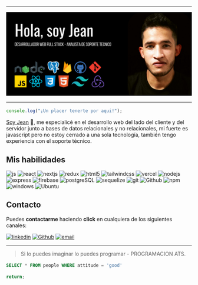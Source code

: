 ___
![Banner profile Jean Garzon](./multimedia/banner.png)

---

```javascript
console.log("¡Un placer tenerte por aqui!");
```

[Soy Jean](https://github.com/jeangq24 "GitHub de Jean Garzon") 👋, me especialicé en el desarrollo web del lado del cliente y del servidor junto a bases de datos relacionales y no relacionales, mi fuerte es javascript pero no estoy cerrado a una sola tecnología, también tengo experiencia con el soporte técnico.

## Mis habilidades

![js](https://img.shields.io/badge/logo-javascript-blue?logo=javascript) 
![react](https://camo.githubusercontent.com/533da8800843b57b91a3227ce7d151ca865a0eeaae675715e209c0092314fa96/68747470733a2f2f696d672e736869656c64732e696f2f62616467652f2d52656163742d3435623864383f7374796c653d666c61742d737175617265266c6f676f3d7265616374266c6f676f436f6c6f723d7768697465)
![nextjs](https://img.shields.io/badge/Nextjs-black?&logo=nextjs)
![redux](https://camo.githubusercontent.com/5ffd853b0824728d0a8ce1f5dd3634891bb73fe5c560b423eb45c0e34be4581c/68747470733a2f2f696d672e736869656c64732e696f2f62616467652f2d52656475782d3736344142433f7374796c653d666c61742d737175617265266c6f676f3d7265647578266c6f676f436f6c6f723d7768697465)
![html5](https://camo.githubusercontent.com/0c3a16a22ae058cfe38a06dc9ea16404cf006409262f547c9ccfa3ec8b30f71e/68747470733a2f2f696d672e736869656c64732e696f2f62616467652f2d48544d4c352d4533344632363f7374796c653d666c61742d737175617265266c6f676f3d68746d6c35266c6f676f436f6c6f723d7768697465)
![tailwindcss](https://camo.githubusercontent.com/17ca2cf174148b3c165f388984e9f9320766e91415ba79be3998b18b4f7be7c5/68747470733a2f2f696d672e736869656c64732e696f2f62616467652f2d5461696c77696e642d3338424446383f7374796c653d666c61742d737175617265266c6f676f3d5461696c77696e64637373266c6f676f436f6c6f723d7768697465)
![vercel](https://img.shields.io/badge/Vercel-black?&logo=vercel)
![nodejs](https://camo.githubusercontent.com/425d14e7ceaf18d8bb8e9bf17cd1a270c928c888b9ee4abe84a3bc8a5b3122fe/68747470733a2f2f696d672e736869656c64732e696f2f62616467652f2d4e6f64656a732d3433383533643f7374796c653d666c61742d737175617265266c6f676f3d4e6f64652e6a73266c6f676f436f6c6f723d7768697465)
![express](https://camo.githubusercontent.com/66551a5ad5cec03ff3dfa57168240912f3cd3a54eef29f331fcdd8f061458a7f/68747470733a2f2f696d672e736869656c64732e696f2f62616467652f2d457870726573732e6a732d3839424233433f7374796c653d666c61742d737175617265266c6f676f3d45787072657373266c6f676f436f6c6f723d7768697465)
![firebase](https://img.shields.io/badge/Firebase-orange?&logo=firebase)
![postgreSQL](https://camo.githubusercontent.com/a448f50f0131ce671370efe7a0f851341a568b508957fc9d150095e596caf351/68747470733a2f2f696d672e736869656c64732e696f2f62616467652f2d506f737467726553514c2d3330363238613f7374796c653d666c61742d737175617265266c6f676f3d506f737467726553514c266c6f676f436f6c6f723d7768697465)
![sequelize](https://img.shields.io/badge/sequelize-gray?logo=sequelize)
![git](https://camo.githubusercontent.com/561f3d4fd727fcca82984c91a65eca069ff34a435072158f6947c4ca52370eae/68747470733a2f2f696d672e736869656c64732e696f2f62616467652f2d4769742d4630353033323f7374796c653d666c61742d737175617265266c6f676f3d676974266c6f676f436f6c6f723d7768697465)
![Github](https://img.shields.io/badge/Github-black?&logo=github)
![npm](https://camo.githubusercontent.com/1e50ab849e8c196ea962ac3b966a15924234879eeb85f9dd0e0431e43a145b43/68747470733a2f2f696d672e736869656c64732e696f2f62616467652f2d4e504d2d4342333833373f7374796c653d666c61742d737175617265266c6f676f3d6e706d266c6f676f436f6c6f723d7768697465)
![windows](https://img.shields.io/badge/Windows-blue?&logo=windows)
![Ubuntu](https://img.shields.io/badge/Ubuntu-purple?&logo=ubuntu)

## Contacto

Puedes **contactarme** haciendo **click** en cualquiera de los siguientes canales:

<a href="https://www.linkedin.com/in/jeangq24" target="_blank">![linkedin](https://img.shields.io/badge/Linkedin-blue?&logo=linkedin)</a>
 <a href="https://github.com/jeangq24" target="_blank"> ![Github](https://img.shields.io/badge/Github-black?&logo=github)</a>
<a href='mailto:jeangarzon24@gmail.com'>![email](https://img.shields.io/badge/jeangarzon24@gmail.com-gray?&logo=gmail)</a>

---

>Si lo puedes imaginar lo puedes programar - PROGRAMACION ATS.

```sql
SELECT * FROM people WHERE attitude = 'good'
```

```javascript
return;
```






